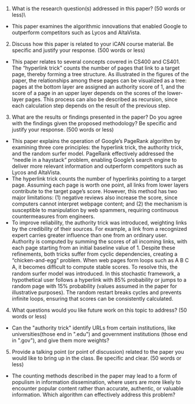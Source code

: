 1. What is the research question(s) addressed in this paper? (50 words or less)\

- This paper examines the algorithmic innovations that enabled Google to outperform
competitors such as Lycos and AltaVista.

2. Discuss how this paper is related to your iCAN course material. Be specific
and justify your response. (500 words or less)

- This paper relates to several concepts covered in CS400 and CS401. The “hyperlink trick”
counts the number of pages that link to a target page, thereby forming a tree structure. As
illustrated in the figures of the paper, the relationships among these pages can be
visualized as a tree: pages at the bottom layer are assigned an authority score of 1, and
the score of a page in an upper layer depends on the scores of the lower-layer pages. This
process can also be described as recursion, since each calculation step depends on the
result of the previous step.

3. What are the results or findings presented in the paper? Do you agree with the
findings given the proposed methodology? Be specific and justify your
response. (500 words or less)

- This paper explains the operation of Google’s PageRank algorithm by examining three
core principles: the hyperlink trick, the authority trick, and the random surfer model.
PageRank effectively addressed the “needle in a haystack” problem, enabling Google’s
search engine to deliver more relevant information and outperform competitors such as
Lycos and AltaVista.
- The hyperlink trick counts the number of hyperlinks pointing to a target page. Assuming
each page is worth one point, all links from lower layers contribute to the target page’s
score. However, this method has two major limitations: (1) negative reviews also increase
the score, since computers cannot interpret webpage content; and (2) the mechanism is
susceptible to manipulation by web spammers, requiring continuous countermeasures
from engineers.
- To improve reliability, the authority trick was introduced, weighting links by the credibility
of their sources. For example, a link from a recognized expert carries greater influence
than one from an ordinary user. Authority is computed by summing the scores of all
incoming links, with each page starting from an initial baseline value of 1.
Despite these refinements, both tricks suffer from cyclic dependencies, creating a
“chicken-and-egg” problem. When web pages form loops such as A B C A, it
becomes diﬃcult to compute stable scores. To resolve this, the random surfer model was
introduced. In this stochastic framework, a hypothetical user follows a hyperlink with 85%
probability or jumps to a random page with 15% probability (values assumed in the paper
for illustrative purposes). The random restart breaks cycles and prevents infinite loops,
ensuring that scores can be consistently calculated.

4. What questions would you like future work on this topic to address? (50 words
or less)
- Can the "authority trick" identify URLs from certain institutions, like universities(those end
in ".edu") and government institutions (those end in ".gov"), and give them more weights?

5. Provide a talking point (or point of discussion) related to the paper you would
like to bring up in the class. Be specific and clear. (50 words or less)
- The counting methods described in the paper may lead to a form of populism in
information dissemination, where users are more likely to encounter popular content
rather than accurate, authentic, or valuable information. Which algorithm can effectively
address this problem?

